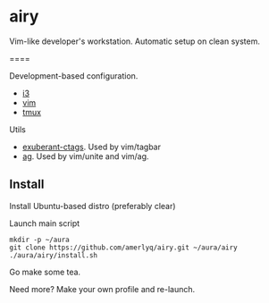airy
=====

Vim-like developer's workstation. Automatic setup on clean system.

====

Development-based configuration.
  * [i3](http://i3wm.org)
  * [vim](http://vim.org)
  * [tmux](http://tmux.sourceforge.net)

Utils
  * [exuberant-ctags](http://ctags.sourceforge.net). Used by vim/tagbar
  * [ag](https://github.com/ggreer/the_silver_searcher). Used by vim/unite and vim/ag.


## Install ##

Install Ubuntu-based distro (preferably clear)

Launch main script
```
mkdir -p ~/aura
git clone https://github.com/amerlyq/airy.git ~/aura/airy
./aura/airy/install.sh
```
Go make some tea.

Need more?
Make your own profile and re-launch.
